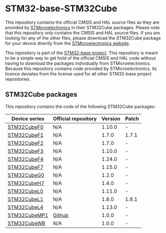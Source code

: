 # STM32-base-STM32Cube

This repository contains the official CMSIS and HAL source files as they are provided by [STMicroelectronics](https://www.st.com) in their STM32Cube packages. Please note that this repository _only_ contains the CMSIS and HAL source files. If you are looking for any of the other files, please download the STM32Cube package for your device directly from the [STMicroelectronics website](https://www.st.com/en/embedded-software/stm32cube-mcu-packages.html).

This repository is part of the [STM32-base project](https://github.com/STM32-base). This repository is meant to be a simple way to get hold of the official CMSIS and HAL code without having to download the packages individually from STMicroelectronics. Because this repository contains code provided by STMicroelectronics, its licence deviates from the license used for all other STM32-base project repositories.

## STM32Cube packages

This repository contains the code of the following STM32Cube packages:

| Device series                                                             | Official repository | Version | Patch |
| ------------------------------------------------------------------------- | ------------------- | :------ | :---- |
| [STM32CubeF0](https://www.st.com/en/embedded-software/stm32cubef0.html)   |                 N/A |  1.10.0 |     - |
| [STM32CubeF1](https://www.st.com/en/embedded-software/stm32cubef1.html)   |                 N/A |   1.7.0 | 1.7.1 |
| [STM32CubeF2](https://www.st.com/en/embedded-software/stm32cubef2.html)   |                 N/A |   1.7.0 |     - |
| [STM32CubeF3](https://www.st.com/en/embedded-software/stm32cubef3.html)   |                 N/A |  1.10.0 |     - |
| [STM32CubeF4](https://www.st.com/en/embedded-software/stm32cubef4.html)   |                 N/A |  1.24.0 |     - |
| [STM32CubeF7](https://www.st.com/en/embedded-software/stm32cubef7.html)   |                 N/A |  1.15.0 |     - |
| [STM32CubeG0](https://www.st.com/en/embedded-software/stm32cubeg0.html)   |                 N/A |   1.2.0 |     - |
| [STM32CubeH7](https://www.st.com/en/embedded-software/stm32cubeh7.html)   |                 N/A |   1.4.0 |     - |
| [STM32CubeL0](https://www.st.com/en/embedded-software/stm32cubel0.html)   |                 N/A |  1.11.0 |     - |
| [STM32CubeL1](https://www.st.com/en/embedded-software/stm32cubel1.html)   |                 N/A |   1.8.0 | 1.8.1 |
| [STM32CubeL4](https://www.st.com/en/embedded-software/stm32cubel4.html)   |                 N/A |  1.13.0 |     - |
| [STM32CubeMP1](https://www.st.com/en/embedded-software/stm32cubemp1.html) | [Github](https://github.com/STMicroelectronics/STM32CubeMP1) |   1.0.0 |     - |
| [STM32CubeWB](https://www.st.com/en/embedded-software/stm32cubewb.html)   |                 N/A |  1.0.0 |     - |
